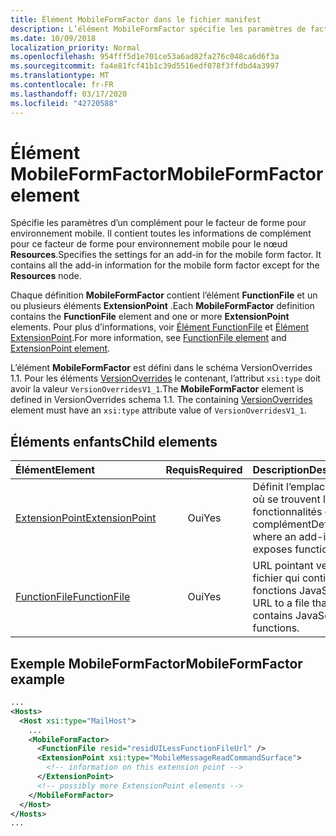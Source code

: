 ```yaml
---
title: Élément MobileFormFactor dans le fichier manifest
description: L’élément MobileFormFactor spécifie les paramètres de facteur de forme mobile pour un complément.
ms.date: 10/09/2018
localization_priority: Normal
ms.openlocfilehash: 954fff5d1e701ce53a6ad82fa276c048ca6d6f3a
ms.sourcegitcommit: fa4e81fcf41b1c39d5516edf078f3ffdbd4a3997
ms.translationtype: MT
ms.contentlocale: fr-FR
ms.lasthandoff: 03/17/2020
ms.locfileid: "42720588"
---
```

# <a name="mobileformfactor-element"></a><span data-ttu-id="b1797-103">Élément MobileFormFactor</span><span class="sxs-lookup"><span data-stu-id="b1797-103">MobileFormFactor element</span></span>

<span data-ttu-id="b1797-p101">Spécifie les paramètres d’un complément pour le facteur de forme pour environnement mobile. Il contient toutes les informations de complément pour ce facteur de forme pour environnement mobile pour le nœud **Resources**.</span><span class="sxs-lookup"><span data-stu-id="b1797-p101">Specifies the settings for an add-in for the mobile form factor. It contains all the add-in information for the mobile form factor except for the **Resources** node.</span></span>

<span data-ttu-id="b1797-106">Chaque définition **MobileFormFactor** contient l’élément **FunctionFile** et un ou plusieurs éléments **ExtensionPoint** .</span><span class="sxs-lookup"><span data-stu-id="b1797-106">Each **MobileFormFactor** definition contains the **FunctionFile** element and one or more **ExtensionPoint** elements.</span></span> <span data-ttu-id="b1797-107">Pour plus d’informations, voir [Élément FunctionFile](functionfile.md) et [Élément ExtensionPoint](extensionpoint.md).</span><span class="sxs-lookup"><span data-stu-id="b1797-107">For more information, see [FunctionFile element](functionfile.md) and [ExtensionPoint element](extensionpoint.md).</span></span>

<span data-ttu-id="b1797-p103">L’élément **MobileFormFactor** est défini dans le schéma VersionOverrides 1.1. Pour les éléments [VersionOverrides](versionoverrides.md) le contenant, l’attribut `xsi:type` doit avoir la valeur `VersionOverridesV1_1`.</span><span class="sxs-lookup"><span data-stu-id="b1797-p103">The **MobileFormFactor** element is defined in VersionOverrides schema 1.1. The containing [VersionOverrides](versionoverrides.md) element must have an `xsi:type` attribute value of `VersionOverridesV1_1`.</span></span>

## <a name="child-elements"></a><span data-ttu-id="b1797-110">Éléments enfants</span><span class="sxs-lookup"><span data-stu-id="b1797-110">Child elements</span></span>

| <span data-ttu-id="b1797-111">Élément</span><span class="sxs-lookup"><span data-stu-id="b1797-111">Element</span></span>                               | <span data-ttu-id="b1797-112">Requis</span><span class="sxs-lookup"><span data-stu-id="b1797-112">Required</span></span> | <span data-ttu-id="b1797-113">Description</span><span class="sxs-lookup"><span data-stu-id="b1797-113">Description</span></span>  |
|:--------------------------------------|:--------:|:-------------|
| [<span data-ttu-id="b1797-114">ExtensionPoint</span><span class="sxs-lookup"><span data-stu-id="b1797-114">ExtensionPoint</span></span>](extensionpoint.md) | <span data-ttu-id="b1797-115">Oui</span><span class="sxs-lookup"><span data-stu-id="b1797-115">Yes</span></span>      | <span data-ttu-id="b1797-116">Définit l’emplacement où se trouvent les fonctionnalités d’un complément</span><span class="sxs-lookup"><span data-stu-id="b1797-116">Defines where an add-in exposes functionality.</span></span> |
| [<span data-ttu-id="b1797-117">FunctionFile</span><span class="sxs-lookup"><span data-stu-id="b1797-117">FunctionFile</span></span>](functionfile.md)     | <span data-ttu-id="b1797-118">Oui</span><span class="sxs-lookup"><span data-stu-id="b1797-118">Yes</span></span>      | <span data-ttu-id="b1797-119">URL pointant vers un fichier qui contient les fonctions JavaScript.</span><span class="sxs-lookup"><span data-stu-id="b1797-119">A URL to a file that contains JavaScript functions.</span></span>|

## <a name="mobileformfactor-example"></a><span data-ttu-id="b1797-120">Exemple MobileFormFactor</span><span class="sxs-lookup"><span data-stu-id="b1797-120">MobileFormFactor example</span></span>

```xml
...
<Hosts>
  <Host xsi:type="MailHost">
    ...
    <MobileFormFactor>
      <FunctionFile resid="residUILessFunctionFileUrl" />
      <ExtensionPoint xsi:type="MobileMessageReadCommandSurface">
        <!-- information on this extension point -->
      </ExtensionPoint> 
      <!-- possibly more ExtensionPoint elements -->
    </MobileFormFactor>
  </Host>
</Hosts>
...
```
